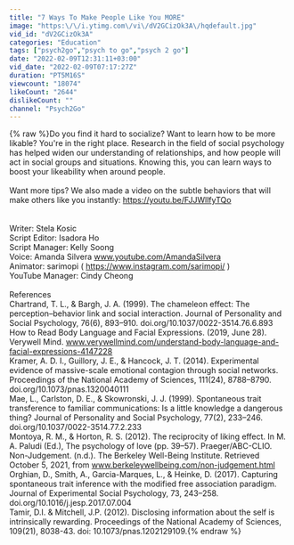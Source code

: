 ```yaml
---
title: "7 Ways To Make People Like You MORE"
image: "https:\/\/i.ytimg.com\/vi\/dV2GCizOk3A\/hqdefault.jpg"
vid_id: "dV2GCizOk3A"
categories: "Education"
tags: ["psych2go","psych to go","psych 2 go"]
date: "2022-02-09T12:31:11+03:00"
vid_date: "2022-02-09T07:17:27Z"
duration: "PT5M16S"
viewcount: "18074"
likeCount: "2644"
dislikeCount: ""
channel: "Psych2Go"
---
```

{% raw %}Do you find it hard to socialize? Want to learn how to be more likable? You're in the right place.  Research in the field of social psychology has helped widen our understanding of relationships, and how people will act in social groups and situations. Knowing this, you can learn ways to boost your likeability when around people. <br /><br />Want more tips? We also made a video on the subtle behaviors that will make others like you instantly: <a rel="nofollow" target="blank" href="https://youtu.be/FJJWllfyTQo">https://youtu.be/FJJWllfyTQo</a>  <br /><br /><br />Writer: Stela Kosic<br />Script Editor: Isadora Ho <br />Script Manager: Kelly Soong <br />Voice: Amanda Silvera  www.youtube.com/AmandaSilvera<br />Animator: sarimopi ( <a rel="nofollow" target="blank" href="https://www.instagram.com/sarimopi/">https://www.instagram.com/sarimopi/</a> )<br />YouTube Manager: Cindy Cheong <br /><br />References<br />Chartrand, T. L., &amp; Bargh, J. A. (1999). The chameleon effect: The perception–behavior link and social interaction. Journal of Personality and Social Psychology, 76(6), 893–910. doi.org/10.1037/0022-3514.76.6.893<br />How to Read Body Language and Facial Expressions. (2019, June 28). Verywell Mind. www.verywellmind.com/understand-body-language-and-facial-expressions-4147228<br />Kramer, A. D. I., Guillory, J. E., &amp; Hancock, J. T. (2014). Experimental evidence of massive-scale emotional contagion through social networks. Proceedings of the National Academy of Sciences, 111(24), 8788–8790. doi.org/10.1073/pnas.1320040111<br />Mae, L., Carlston, D. E., &amp; Skowronski, J. J. (1999). Spontaneous trait transference to familiar communications: Is a little knowledge a dangerous thing? Journal of Personality and Social Psychology, 77(2), 233–246. doi.org/10.1037/0022-3514.77.2.233<br />Montoya, R. M., &amp; Horton, R. S. (2012). The reciprocity of liking effect. In M. A. Paludi (Ed.), The psychology of love (pp. 39–57). Praeger/ABC-CLIO.<br />Non-Judgement. (n.d.). The Berkeley Well-Being Institute. Retrieved October 5, 2021, from www.berkeleywellbeing.com/non-judgement.html<br />Orghian, D., Smith, A., Garcia-Marques, L., &amp; Heinke, D. (2017). Capturing spontaneous trait inference with the modified free association paradigm. Journal of Experimental Social Psychology, 73, 243–258. doi.org/10.1016/j.jesp.2017.07.004<br />Tamir, D.I. &amp; Mitchell, J.P. (2012). Disclosing information about the self is intrinsically rewarding. Proceedings of the National Academy of Sciences, 109(21), 8038-43. doi: 10.1073/pnas.1202129109.{% endraw %}
